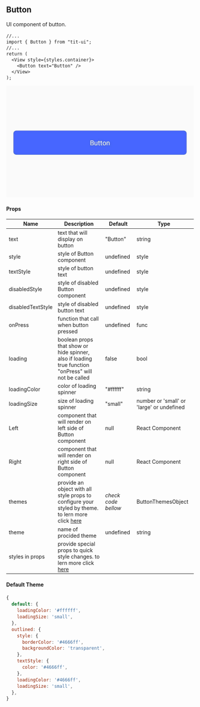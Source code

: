 ## Button

UI component of button.

```tsx
//...
import { Button } from "tit-ui";
//...
return (
  <View style={styles.container}>
    <Button text="Button" />
  </View>
);
```

![alt button](https://github.com/blnaxblachbl/tit-ui/blob/main/images/button.png?raw=true)

#### Props

| Name              | Description                                                                                                                    | Default                 | Type                                      |
| ----------------- | ------------------------------------------------------------------------------------------------------------------------------ | ----------------------- | ----------------------------------------- |
| text              | text that will display on button                                                                                               | "Button"                | string                                    |
| style             | style of Button component                                                                                                      | undefined               | style                                     |
| textStyle         | style of button text                                                                                                           | undefined               | style                                     |
| disabledStyle     | style of disabled Button component                                                                                             | undefined               | style                                     |
| disabledTextStyle | style of disabled button text                                                                                                  | undefined               | style                                     |
| onPress           | function that call when button pressed                                                                                         | undefined               | func                                      |
| loading           | boolean props that show or hide spinner, also if loading true function "onPress" will not be called                            | false                   | bool                                      |
| loadingColor      | color of loading spinner                                                                                                       | "#ffffff"               | string                                    |
| loadingSize       | size of loading spinner                                                                                                        | "small"                 | number or 'small' or 'large' or undefined |
| Left              | component that will render on left side of Button component                                                                    | null                    | React Component                           |
| Right             | component that will render on right side of Button component                                                                   | null                    | React Component                           |
| themes            | provide an object with all style props to configure your styled by theme. to lern more click [here](https://ui.tit.dev/themes) | _check_ _code_ _bellow_ | ButtonThemesObject                        |
| theme             | name of procided theme                                                                                                         | undefined               | string                                    |
| styles in props   | provide special props to quick style changes. to lern more click [here](https://ui.tit.dev/styles)                             |                         |                                           |

#### Default Theme

```javascript
{
  default: {
    loadingColor: '#ffffff',
    loadingSize: 'small',
  },
  outlined: {
    style: {
      borderColor: '#4666ff',
      backgroundColor: 'transparent',
    },
    textStyle: {
      color: '#4666ff',
    },
    loadingColor: '#4666ff',
    loadingSize: 'small',
  },
}
```
